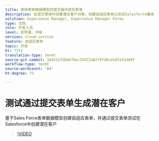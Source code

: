 ```yaml
---
title: 使用表单数据模型的提交操作提交表单
description: 在提交表单时创建潜在客户对象，创建自适应表单以测试Salesforce集成
solution: Experience Manager, Experience Manager Forms
type: 文档
role: 开发人员
level: 初学者，中级
version: cloud-service
feature: 自适应表单
topic: 开发
kt: 7151
translation-type: tm+mt
source-git-commit: 1b4512fdb047bec15d72a8278fd0ce5dfafa309f
workflow-type: tm+mt
source-wordcount: '64'
ht-degree: 7%

---
```



# 测试通过提交表单生成潜在客户

基于Sales Force表单数据模型创建自适应表单，并通过提交表单测试在Salesforce中创建潜在客户

>[!VIDEO](https://video.tv.adobe.com/v/331758?quality=12&learn=on)
